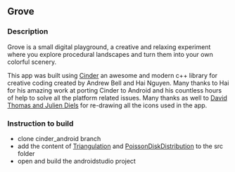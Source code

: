 ## Grove

### Description

Grove is a small digital playground, a creative and relaxing experiment where you explore procedural landscapes and turn them into your own colorful scenery.

This app was built using [Cinder](https:://libcinder.org) an awesome and modern c++ library for creative coding created by Andrew Bell and Hai Nguyen. Many thanks to Hai for his amazing work at porting Cinder to Android and his countless hours of help to solve all the platform related issues. Many thanks as well to [David Thomas and Julien Diels](http://www.brains-agency.be) for re-drawing all the icons used in the app.

### Instruction to build

* clone cinder_android branch
* add the content of [Triangulation](https://github.com/simongeilfus/Triangulation) and [PoissonDiskDistribution](https://github.com/simongeilfus/PoissonDiskDistribution) to the src folder
* open and build the androidstudio project